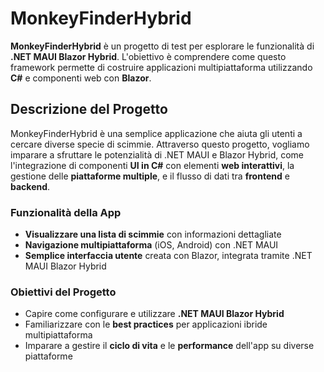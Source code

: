 # MonkeyFinderHybrid

**MonkeyFinderHybrid** è un progetto di test per esplorare le funzionalità di **.NET MAUI Blazor Hybrid**. L'obiettivo è comprendere come questo framework permette di costruire applicazioni multipiattaforma utilizzando **C#** e componenti web con **Blazor**.

## Descrizione del Progetto

MonkeyFinderHybrid è una semplice applicazione che aiuta gli utenti a cercare diverse specie di scimmie. Attraverso questo progetto, vogliamo imparare a sfruttare le potenzialità di .NET MAUI e Blazor Hybrid, come l'integrazione di componenti **UI in C#** con elementi **web interattivi**, la gestione delle **piattaforme multiple**, e il flusso di dati tra **frontend** e **backend**.

### Funzionalità della App

- **Visualizzare una lista di scimmie** con informazioni dettagliate
- **Navigazione multipiattaforma** (iOS, Android) con .NET MAUI
- **Semplice interfaccia utente** creata con Blazor, integrata tramite .NET MAUI Blazor Hybrid

### Obiettivi del Progetto

- Capire come configurare e utilizzare **.NET MAUI Blazor Hybrid**
- Familiarizzare con le **best practices** per applicazioni ibride multipiattaforma
- Imparare a gestire il **ciclo di vita** e le **performance** dell'app su diverse piattaforme
